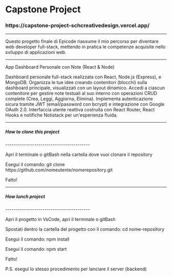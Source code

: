 # Capstone Project

<h3>https://capstone-project-schcreativedesign.vercel.app/</h3>
<hr>
<p>Questo progetto finale di Epicode riassume il mio percorso per diventare web developer full-stack, mettendo in pratica le competenze acquisite nello sviluppo di applicazioni web.</p>
<hr>
<p>App Dashboard Personale con Note (React & Node)

Dashboard personale full-stack realizzata con React, Node.js (Express), e MongoDB.
Organizza le tue idee creando contenitori (blocchi) sulla dashboard principale, visualizzati con un layout dinamico.
Accedi a ciascun contenitore per gestire note testuali al suo interno con operazioni CRUD complete (Crea, Leggi, Aggiorna, Elimina).
Implementa autenticazione sicura tramite JWT (email/password con bcrypt) e integrazione con Google OAuth 2.0.
Interfaccia utente reattiva costruita con React Router, React Hooks e notifiche Notistack per un'esperienza fluida.</p>

<hr>
<h5>How to clone this project</h5>
-----------------------------------------
<p>Apri il terminale o gitBash nella cartella dove vuoi clonare il repository</p>
<p>Esegui il comando: git clone https://github.com/nomeutente/nomerepository.git</p>
<p>Fatto! </p>

<hr>
<h5>How lunch project</h5>
-----------------------------------------
<p>Apri il progetto in VsCode, apri il terminale o gitBash</p>
<p> Spostati dentro la cartella del progetto con il comando: cd nome-repository</p>
<p>Esegui il comando: npm install</p>
<p>Esegui il comando: npm start</p>
<p>Fatto! </p>

<p>P.S. esegui lo stesso procedimento per lanciare il server (backend)</p>

